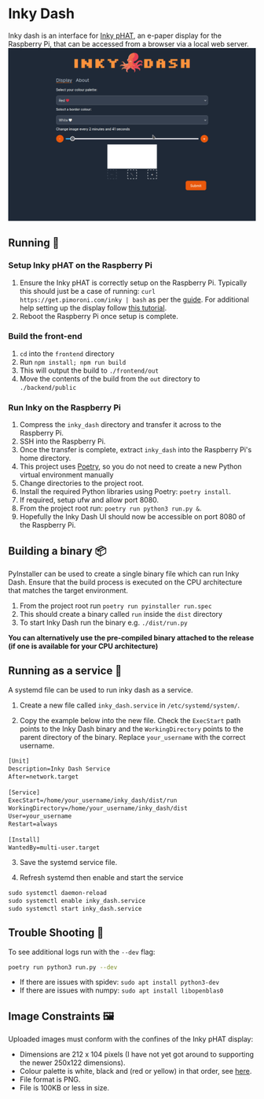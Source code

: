 # Inky Dash
Inky dash is an interface for [Inky pHAT](https://shop.pimoroni.com/products/inky-phat?variant=12549254217811), an e-paper display for the Raspberry Pi, that can be accessed from a browser via a local web server.
![demo](./demo.gif)

## Running 🏃
### Setup Inky pHAT on the Raspberry Pi
1. Ensure the Inky pHAT is correctly setup on the Raspberry Pi. Typically this should just be a case of running:
`curl https://get.pimoroni.com/inky | bash` as per the [guide](https://learn.pimoroni.com/article/getting-started-with-inky-phat).
For additional help setting up the display follow [this tutorial](https://learn.pimoroni.com/tutorial/sandyj/getting-started-with-inky-phat).
2. Reboot the Raspberry Pi once setup is complete.
### Build the front-end
1. `cd` into the `frontend` directory
2. Run `npm install; npm run build`
3. This will output the build to `./frontend/out`
4. Move the contents of the build from the `out` directory to `./backend/public`
### Run Inky on the Raspberry Pi
1. Compress the `inky_dash` directory and transfer it across to the Raspberry Pi.
2. SSH into the Raspberry Pi.
3. Once the transfer is complete, extract `inky_dash` into the Raspberry Pi's home directory.
4. This project uses [Poetry](https://python-poetry.org/), so you do not need to create a new Python virtual environment manually
5. Change directories to the project root.
6. Install the required Python libraries using Poetry: `poetry install`.
7. If required, setup ufw and allow port 8080.
8. From the project root run: `poetry run python3 run.py &`.
9. Hopefully the Inky Dash UI should now be accessible on port 8080 of the Raspberry Pi.

## Building a binary 📦
PyInstaller can be used to create a single binary file which can run Inky Dash.
Ensure that the build process is executed on the CPU architecture that matches the target environment.
1. From the project root run `poetry run pyinstaller run.spec`
2. This should create a binary called `run` inside the `dist` directory
3. To start Inky Dash run the binary e.g. `./dist/run.py`

**You can alternatively use the pre-compiled binary attached to the release (if one is available for your CPU architecture)**

## Running as a service 📎

A systemd file can be used to run inky dash as a service.

1. Create a new file called `inky_dash.service` in `/etc/systemd/system/`.

2. Copy the example below into the new file. Check the `ExecStart` path points to the Inky Dash binary and the `WorkingDirectory` points to the parent directory of the binary. Replace `your_username` with the correct username.

```
[Unit]
Description=Inky Dash Service
After=network.target

[Service]
ExecStart=/home/your_username/inky_dash/dist/run
WorkingDirectory=/home/your_username/inky_dash/dist
User=your_username
Restart=always

[Install]
WantedBy=multi-user.target
```

3. Save the systemd service file.

4. Refresh systemd then enable and start the service

```
sudo systemctl daemon-reload
sudo systemctl enable inky_dash.service
sudo systemctl start inky_dash.service
```


## Trouble Shooting 🎯
To see additional logs run with the `--dev` flag:

```bash
poetry run python3 run.py --dev
```

- If there are issues with spidev: `sudo apt install python3-dev`
- If there are issues with numpy: `sudo apt install libopenblas0`


## Image Constraints 🖼️
Uploaded images must conform with the confines of the Inky pHAT display:
- Dimensions are 212 x 104 pixels (I have not yet got around to supporting the newer 250x122 dimensions).
- Colour palette is white, black and (red or yellow) in that order, see [here](https://github.com/pimoroni/inky/blob/master/tools/inky-palette.gpl).
- File format is PNG.
- File is 100KB or less in size.
